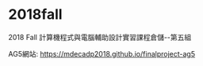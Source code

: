 # 2018fall
2018 Fall 計算機程式與電腦輔助設計實習課程倉儲--第五組

AG5網站: https://mdecadp2018.github.io/finalproject-ag5
